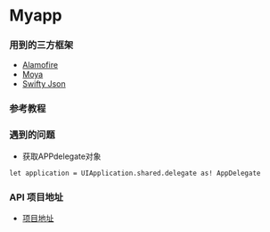 # Myapp

### 用到的三方框架
* [Alamofire](https://github.com/Alamofire/Alamofire)
* [Moya](https://github.com/Moya/Moya)
* [Swifty Json](https://github.com/SwiftyJSON/SwiftyJSON#initialization)


### 参考教程

### 遇到的问题

* 获取APPdelegate对象

```
let application = UIApplication.shared.delegate as! AppDelegate
```

### API 项目地址
* [项目地址](https://github.com/fengzhihao123/GoAPIServer)